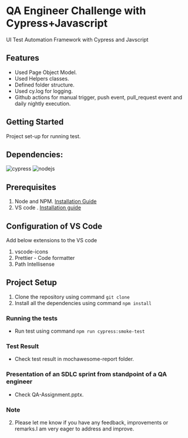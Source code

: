 # QA Engineer Challenge with Cypress+Javascript

UI Test Automation Framework with Cypress and Javscript
## Features
- Used Page Object Model.
- Used Helpers classes.
- Defined folder structure.
- Used cy.log for logging.
- Github actions for manual trigger, push event, pull_request event and daily nightly execution.

## Getting Started
Project set-up for running test.

## Dependencies:
![cypress](https://img.shields.io/badge/cypress-v9.7.0-green) ![nodejs](<https://img.shields.io/badge/nodejs%20(LTS)-%20v16.14.2-green>)

## Prerequisites
1. Node and NPM. [Installation Guide](https://nodejs.org/en/download/)
2. VS code . [Installation guide](https://code.visualstudio.com/)

## Configuration of VS Code
Add below extensions to the VS code
1. vscode-icons
2. Prettier - Code formatter
3. Path Intellisense

## Project Setup
1. Clone the repository using command `git clone`
2. Install all the dependencies using command `npm install`

### Running the tests
- Run test using command `npm run cypress:smoke-test`

### Test Result
- Check test result in mochawesome-report folder.

### Presentation of an SDLC sprint from standpoint of a QA engineer
- Check QA-Assignment.pptx.

### Note
2. Please let me know if you have any feedback, improvements or remarks.I am very eager to address and improve.
